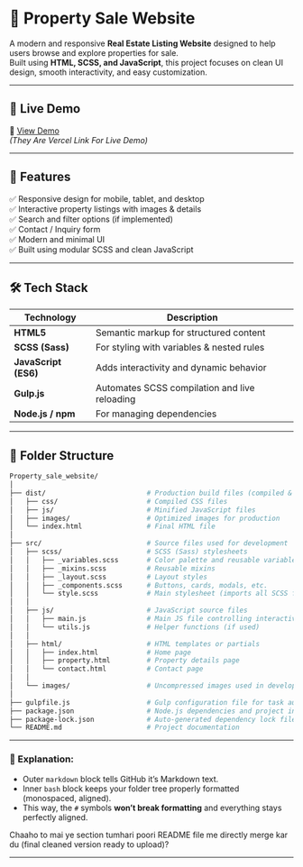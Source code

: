 # 🏡 Property Sale Website

A modern and responsive **Real Estate Listing Website** designed to help users browse and explore properties for sale.  
Built using **HTML, SCSS, and JavaScript**, this project focuses on clean UI design, smooth interactivity, and easy customization.

---

## 🚀 Live Demo
🔗 [View Demo](https://property-sale-website-vf7p.vercel.app/detail_list.html)  
*(They Are Vercel Link For Live Demo)*

---

## 🧩 Features

✅ Responsive design for mobile, tablet, and desktop  
✅ Interactive property listings with images & details  
✅ Search and filter options (if implemented)  
✅ Contact / Inquiry form  
✅ Modern and minimal UI  
✅ Built using modular SCSS and clean JavaScript

---

## 🛠️ Tech Stack

| Technology | Description |
|-------------|--------------|
| **HTML5** | Semantic markup for structured content |
| **SCSS (Sass)** | For styling with variables & nested rules |
| **JavaScript (ES6)** | Adds interactivity and dynamic behavior |
| **Gulp.js** | Automates SCSS compilation and live reloading |
| **Node.js / npm** | For managing dependencies |

---

## 📁 Folder Structure

```bash
Property_sale_website/
│
├── dist/                         # Production build files (compiled & optimized)
│   ├── css/                      # Compiled CSS files
│   ├── js/                       # Minified JavaScript files
│   ├── images/                   # Optimized images for production
│   └── index.html                # Final HTML file
│
├── src/                          # Source files used for development
│   ├── scss/                     # SCSS (Sass) stylesheets
│   │   ├── _variables.scss       # Color palette and reusable variables
│   │   ├── _mixins.scss          # Reusable mixins
│   │   ├── _layout.scss          # Layout styles
│   │   ├── _components.scss      # Buttons, cards, modals, etc.
│   │   └── style.scss            # Main stylesheet (imports all SCSS files)
│   │
│   ├── js/                       # JavaScript source files
│   │   ├── main.js               # Main JS file controlling interactivity
│   │   └── utils.js              # Helper functions (if used)
│   │
│   ├── html/                     # HTML templates or partials
│   │   ├── index.html            # Home page
│   │   ├── property.html         # Property details page
│   │   └── contact.html          # Contact page
│   │
│   └── images/                   # Uncompressed images used in development
│
├── gulpfile.js                   # Gulp configuration file for task automation
├── package.json                  # Node.js dependencies and project info
├── package-lock.json             # Auto-generated dependency lock file
└── README.md                     # Project documentation

```
---

### 🧠 Explanation:
- Outer ```markdown``` block tells GitHub it’s Markdown text.  
- Inner ```bash``` block keeps your folder tree properly formatted (monospaced, aligned).  
- This way, the `#` symbols **won’t break formatting** and everything stays perfectly aligned.  

Chaaho to mai ye section tumhari poori README file me directly merge kar du (final cleaned version ready to upload)?


---
